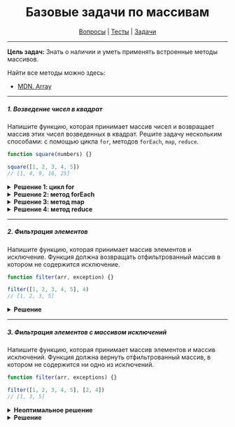<div align="center">

# Базовые задачи по массивам

[Вопросы](https://github.com/dollaween/javascript-questions)
|
[Тесты](https://github.com/dollaween/javascript-tests)
|
[Задачи](https://github.com/dollaween/javascript-tasks)

</div>

---

**Цель задач:** Знать о наличии и уметь применять встроенные методы массивов.

Найти все методы можно здесь:
* [MDN. Array](https://developer.mozilla.org/ru/docs/Web/JavaScript/Reference/Global_Objects/Array)

---

##### 1. Возведение чисел в квадрат
Напишите функцию, которая принимает массив чисел и возвращает массив этих чисел возведенных в квадрат. Решите задачу нескольким способами: с помощью цикла `for`, методов `forEach`, `map`, `reduce`.

```javascript
function square(numbers) {}

square([1, 2, 3, 4, 5])
// [1, 4, 9, 16, 25]
```

<details><summary><b>Решение 1: цикл for</b></summary>
<p>

```javascript
function square(numbers) {
  const result = []
  for (let i = 0; i < numbers.length; i++) {
    result.push(numbers[i] ** 2)
  }
  return result
}
```

</p>
</details>

<details><summary><b>Решение 2: метод forEach</b></summary>
<p>

```javascript
function square(numbers) {
  const result = []
  numbers.forEach((num) => result.push(num ** 2))
  return result
}
```

</p>
</details>

<details><summary><b>Решение 3: метод map</b></summary>
<p>

```javascript
function square(numbers) {
  return numbers.map((num) => num ** 2)
}
```

</p>
</details>

<details><summary><b>Решение 4: метод reduce</b></summary>
<p>

```javascript
function square(numbers) {
  return numbers.reduce((acc, num) => {
    acc.push(num ** 2)
    return acc
  }, [])
}
```

</p>
</details>

---

##### 2. Фильтрация элементов
Напишите функцию, которая принимает массив элементов и исключение. Функция должна возвращать отфильтрованный массив в котором не содержится исключение.

```javascript
function filter(arr, exception) {}

filter([1, 2, 3, 4, 5], 4)
// [1, 2, 3, 5]
```

<details><summary><b>Решение</b></summary>
<p>

```javascript
function filter(arr, exception) {
  return arr.filter((val) => val !== exception)
}
```

</p>
</details>

---

##### 3. Фильтрация элементов с массивом исключений
Напишите функцию, которая принимает массив элементов и массив исключений. Функция должна вернуть отфильтрованный массив, в котором не содержится ни одно из исключений.

```javascript
function filter(arr, exceptions) {}

filter([1, 2, 3, 4, 5], [2, 4])
// [1, 3, 5]
```

<details><summary><b>Неоптимальное решение</b></summary>
<p>

* **Сложность**: O(N^2)

```javascript
function filter(arr, exceptions) {
  return arr.filter((val) => {
    return exceptions.every((except) => except !== val)
  })
}
```

</p>
</details>

<details><summary><b>Решение</b></summary>
<p>

* **Сложность**: O(N)
* **Алгоритм**: Frequency counter

```javascript
function filter(arr, exceptions) {
  const freqCounter = {}
  for (let val of exceptions) {
    freqCounter[val] = val
  }
  return arr.filter((val) => {
    return val !== freqCounter[val]
  })
}
```

</p>
</details>

